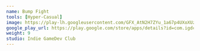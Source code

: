 ```yaml
---
name: Bump Fight
tools: [Hyper-Casual]
image: https://play-lh.googleusercontent.com/GFX_AtN2H7ZYu_1a67p4UXoXUzBimDnl75qCSEIwjojy_dhIKgD-I0ClfCVK-E9Zg-4=w240-h480-rw
google_play_url: https://play.google.com/store/apps/details?id=com.igdclub.bumpfight
weight: 9
studio: Indie GameDev Club
---
```

